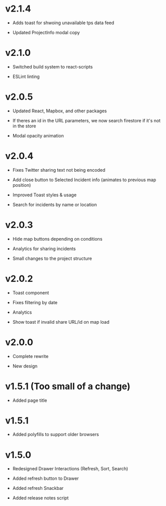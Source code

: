 # v2.1.4

- Adds toast for shwoing unavailable tps data feed

- Updated ProjectInfo modal copy

# v2.1.0

- Switched build system to react-scripts

- ESLint linting

# v2.0.5

- Updated React, Mapbox, and other packages

- If theres an id in the URL parameters, we now search firestore if it's not in the store

- Modal opacity animation

# v2.0.4

- Fixes Twitter sharing text not being encoded

- Add close button to Selected Incident info (animates to previous map position)

- Improved Toast styles & usage

- Search for incidents by name or location

# v2.0.3

- Hide map buttons depending on conditions

- Analytics for sharing incidents

- Small changes to the project structure

# v2.0.2

- Toast component

- Fixes filtering by date

- Analytics

- Show toast if invalid share URL/id on map load

# v2.0.0

- Complete rewrite

- New design

# v1.5.1 (Too small of a change)

- Added page title

# v1.5.1

- Added polyfills to support older browsers

# v1.5.0

- Redesigned Drawer Interactions (Refresh, Sort, Search)

- Added refresh button to Drawer

- Added refresh Snackbar

- Added release notes script
